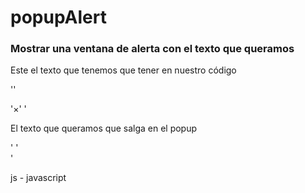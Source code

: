 # popupAlert
### Mostrar una ventana de alerta con el texto que queramos

Este el texto que tenemos que tener en nuestro código


'<!-- Modal content -->'
    <div class="modal-content">
    '<span class="close">&times;</span>' 
    '<p>El texto que queramos que salga en el popup</p>'
  '</div>'

js - javascript

<script type="text/javascript">
  document.write("¡Hola, mundo!");
</script>
